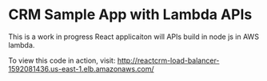 # CRM Sample App with Lambda APIs

This is a work in progress React applicaiton will APIs build in node js in AWS lambda.

To view this code in action, visit: http://reactcrm-load-balancer-1592081436.us-east-1.elb.amazonaws.com/